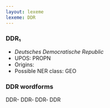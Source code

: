 ```yaml
---
layout: lexeme
lexeme: DDR
---
```


###  DDR₁

* _Deutsches Democratische Republic_
* UPOS:  PROPN
* Origins: 
* Possible NER class:  GEO


### DDR wordforms

DDR-
DDR‐
DDR‑
DDR

